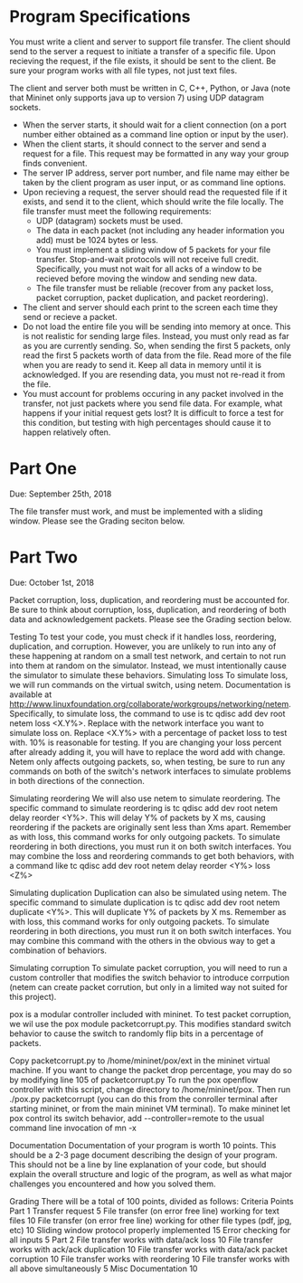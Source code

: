 # Program Specifications

You must write a client and server to support file transfer. The client should send to the server a request to initiate a transfer of a specific file. Upon recieving the request, if the file exists, it should be sent to the client. Be sure your program works with all file types, not just text files.

The client and server both must be written in C, C++, Python, or Java (note that Mininet only supports java up to version 7) using UDP datagram sockets.

- When the server starts, it should wait for a client connection (on a port number either obtained as a command line option or input by the user).
- When the client starts, it should connect to the server and send a request for a file. This request may be formatted in any way your group finds convenient.
- The server IP address, server port number, and file name may either be taken by the client program as user input, or as command line options.
- Upon recieving a request, the server should read the requested file if it exists, and send it to the client, which should write the file locally. The file transfer must meet the following requirements:
    - UDP (datagram) sockets must be used.
    - The data in each packet (not including any header information you add) must be 1024 bytes or less.
    - You must implement a sliding window of 5 packets for your file transfer. Stop-and-wait protocols will not receive full credit.      Specifically, you must not wait for all acks of a window to be recieved before moving the window and sending new data.
    - The file transfer must be reliable (recover from any packet loss, packet corruption, packet duplication, and packet reordering).
- The client and server should each print to the screen each time they send or recieve a packet.
- Do not load the entire file you will be sending into memory at once. This is not realistic for sending large files. Instead, you must only read as far as you are currently sending. So, when sending the first 5 packets, only read the first 5 packets worth of data from the file. Read more of the file when you are ready to send it. Keep all data in memory until it is acknowledged. If you are resending data, you must not re-read it from the file.
- You must account for problems occuring in any packet involved in the transfer, not just packets where you send file data. For example, what happens if your initial request gets lost? It is difficult to force a test for this condition, but testing with high percentages should cause it to happen relatively often.

# Part One
Due: September 25th, 2018

The file transfer must work, and must be implemented with a sliding window. Please see the Grading seciton below.

# Part Two
Due: October 1st, 2018

Packet corruption, loss, duplication, and reordering must be accounted for. Be sure to think about corruption, loss, duplication, and reordering of both data and acknowledgement packets. Please see the Grading section below.

Testing
To test your code, you must check if it handles loss, reordering, duplication, and corruption. However, you are unlikely to run into any of these happening at random on a small test network, and certain to not run into them at random on the simulator. Instead, we must intentionally cause the simulator to simulate these behaviors.
Simulating loss
To simulate loss, we will run commands on the virtual switch, using netem. Documentation is available at http://www.linuxfoundation.org/collaborate/workgroups/networking/netem. Specifically, to simulate loss, the command to use is tc qdisc add dev <dev> root netem loss <X.Y%>. Replace <dev> with the network interface you want to simulate loss on. Replace <X.Y%> with a percentage of packet loss to test with. 10% is reasonable for testing. If you are changing your loss percent after already adding it, you will have to replace the word add with change. Netem only affects outgoing packets, so, when testing, be sure to run any commands on both of the switch's network interfaces to simulate problems in both directions of the connection.

Simulating reordering
We will also use netem to simulate reordering. The specific command to simulate reordering is tc qdisc add dev <dev> root netem delay <Xms> reorder <Y%>. This will delay Y% of packets by X ms, causing reordering if the packets are originally sent less than Xms apart. Remember as with loss, this command works for only outgoing packets. To simulate reordering in both directions, you must run it on both switch interfaces. You may combine the loss and reordering commands to get both behaviors, with a command like tc qdisc add dev <dev> root netem delay <Xms> reorder <Y%> loss <Z%>

Simulating duplication
Duplication can also be simulated using netem. The specific command to simulate duplication is tc qdisc add dev <dev> root netem duplicate <Y%>. This will duplicate Y% of packets by X ms. Remember as with loss, this command works for only outgoing packets. To simulate reordering in both directions, you must run it on both switch interfaces. You may combine this command with the others in the obvious way to get a combination of behaviors.

Simulating corruption
To simulate packet corruption, you will need to run a custom controller that modifies the switch behavior to introduce corrpution (netem can create packet corrution, but only in a limited way not suited for this project).

pox is a modular controller included with mininet. To test packet corruption, we wil use the pox module packetcorrupt.py. This modifies standard switch behavior to cause the switch to randomly flip bits in a percentage of packets.

Copy packetcorrupt.py to /home/mininet/pox/ext in the mininet virtual machine. If you want to change the packet drop percentage, you may do so by modifying line 105 of packetcorrupt.py To run the pox openflow controller with this script, change directory to /home/mininet/pox. Then run ./pox.py packetcorrupt (you can do this from the conroller terminal after starting mininet, or from the main mininet VM terminal). To make mininet let pox control its switch behavior, add --controller=remote to the usual command line invocation of mn -x

Documentation
Documentation of your program is worth 10 points. This should be a 2-3 page document describing the design of your program. This should not be a line by line explanation of your code, but should explain the overall structure and logic of the program, as well as what major challenges you encountered and how you solved them.

Grading
There will be a total of 100 points, divided as follows:
Criteria	Points
Part 1
Transfer request	5
File transfer (on error free line) working for text files	10
File transfer (on error free line) working for other file types (pdf, jpg, etc)	10
Sliding window protocol properly implemented	15
Error checking for all inputs	5
Part 2
File transfer works with data/ack loss	10
File transfer works with ack/ack duplication	10
File transfer works with data/ack packet corruption	10
File transfer works with reordering	10
File transfer works with all above simultaneously	5
Misc
Documentation	10
